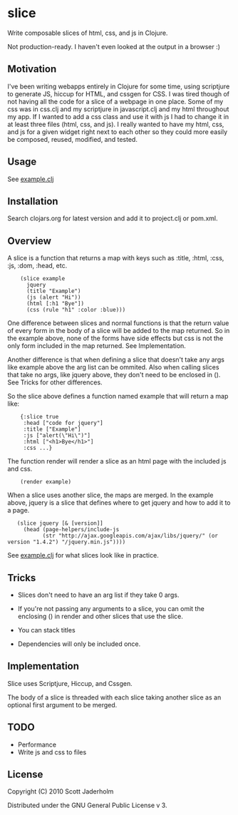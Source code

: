 # slice

Write composable slices of html, css, and js in Clojure.

Not production-ready. I haven't even looked at the output in a browser :)

## Motivation

I've been writing webapps entirely in Clojure for some time, using scriptjure
to generate JS, hiccup for HTML, and cssgen for CSS. I was tired though of not
having all the code for a slice of a webpage in one place. Some of my css was
in css.clj and my scriptjure in javascript.clj and my html throughout my
app. If I wanted to add a css class and use it with js I had to change it in at
least three files (html, css, and js). I really wanted to have my html, css,
and js for a given widget right next to each other so they could more easily be
composed, reused, modified, and tested.

## Usage

See [example.clj](https://github.com/scottjad/slice/blob/master/src/slice/example.clj)

## Installation

Search clojars.org for latest version and add it to project.clj or pom.xml.

## Overview

A slice is a function that returns a map with keys such as :title, :html, :css,
:js, :dom, :head, etc.

        (slice example
          jquery
          (title "Example")
          (js (alert "Hi"))
          (html [:h1 "Bye"])
          (css (rule "h1" :color :blue)))

One difference between slices and normal functions is that the return value of
every form in the body of a slice will be added to the map returned. So in the
example above, none of the forms have side effects but css is not the only form
included in the map returned. See Implementation.

Another difference is that when defining a slice that doesn't take any args
like example above the arg list can be ommited. Also when calling slices that
take no args, like jquery above, they don't need to be enclosed in (). See
Tricks for other differences.

So the slice above defines a function named example that will return a map like:

        {:slice true
         :head ["code for jquery"]
         :title ["Example"] 
         :js ["alert(\"Hi\")"]
         :html ["<h1>Bye</h1>"]
         :css ...}

The function render will render a slice as an html page with the included js
and css.

        (render example)

When a slice uses another slice, the maps are merged. In the example above,
jquery is a slice that defines where to get jquery and how to add it to a page.

       (slice jquery [& [version]]
         (head (page-helpers/include-js
               (str "http://ajax.googleapis.com/ajax/libs/jquery/" (or version "1.4.2") "/jquery.min.js"))))

See [example.clj](https://github.com/scottjad/slice/blob/master/src/slice/example.clj) for what slices look like in practice.

## Tricks

- Slices don't need to have an arg list if they take 0 args.

- If you're not passing any arguments to a slice, you can omit the enclosing ()
  in render and other slices that use the slice.

- You can stack titles

- Dependencies will only be included once.

## Implementation

Slice uses Scriptjure, Hiccup, and Cssgen.

The body of a slice is threaded with each slice taking another slice as an
optional first argument to be merged.
    
## TODO
- Performance
- Write js and css to files

## License

Copyright (C) 2010 Scott Jaderholm

Distributed under the GNU General Public License v 3.
